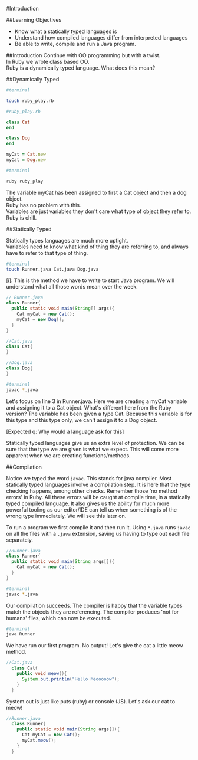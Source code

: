 #Introduction

##Learning Objectives
 - Know what a statically typed languages is
 - Understand how compiled languages differ from interpreted languages
 - Be able to write, compile and run a Java program.

##Introduction
Continue with OO programming but with a twist.  
In Ruby we wrote class based OO.  
Ruby is a dynamically typed language. What does this mean?

##Dynamically Typed

``` bash
#terminal

touch ruby_play.rb
```

``` ruby
#ruby_play.rb

class Cat
end

class Dog
end

myCat = Cat.new
myCat = Dog.new
```

``` bash
#terminal

ruby ruby_play
```

The variable myCat has been assigned to first a Cat object and then a dog object.  
Ruby has no problem with this.  
Variables are just variables they don't care what type of object they refer to.  
Ruby is chill.

##Statically Typed

Statically types languages are much more uptight.  
Variables need to know what kind of thing they are referring to, and always have to refer to that type of thing.

``` bash
#terminal
touch Runner.java Cat.java Dog.java
```

[i]:  This is the method we have to write to start Java program.  We will understand what all those words mean over the week.

``` java
// Runner.java
class Runner{
  public static void main(String[] args){
    Cat myCat = new Cat();
    myCat = new Dog();
  }
}
```

``` java
//Cat.java
class Cat{
}
```

``` java
//Dog.java
class Dog{
}
```

``` bash
#terminal
javac *.java
```

Let's focus on line 3 in Runner.java.  Here we are creating a myCat variable and assigning it to a Cat object.  What's different here from the Ruby version?  The variable has been given a type Cat.  Because this variable is for this type and this type only, we can't assign it to a Dog object.

[Expected q:  Why would a language ask for this]

Statically typed languages give us an extra level of protection.  We can be sure that the type we are given is what we expect.  This will come more apparent when we are creating functions/methods.


##Compilation

Notice we typed the word `javac`.  This stands for java compiler.  Most statically typed languages involve a compilation step.  It is here that the type checking happens, among other checks.  Remember those 'no method errors' in Ruby.  All these errors will be caught at compile time, in a statically typed compiled language. It also gives us the ability for much more powerful tooling as our editor/IDE can tell us when something is of the wrong type immediately.  We will see this later on.

To run a program we first compile it and then run it. Using `*.java` runs `javac` on all the files with a `.java` extension, saving us having to type out each file separately.

``` java
//Runner.java
class Runner{
  public static void main(String args[]){
    Cat myCat = new Cat();
  }
}
```

``` bash
#terminal
javac *.java
```

Our compilation succeeds.  The compiler is happy that the variable types match the objects they are referencing.  The compiler produces 'not for humans' files, which can now be executed.

``` bash
#terminal
java Runner
```

We have run our first program.  No output!  Let's give the cat a little meow method.

``` java
//Cat.java
  class Cat{
    public void meow(){
      System.out.println("Hello Meooooow");
    }
  }
```

System.out is just like puts (ruby) or console (JS).
Let's ask our cat to meow!

``` java
//Runner.java
  class Runner{
    public static void main(String args[]){
      Cat myCat = new Cat();
      myCat.meow();
    }
  }
```
